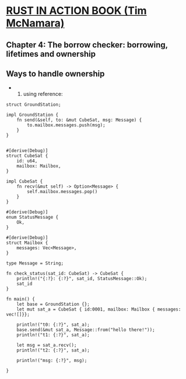 # [RUST IN ACTION BOOK (Tim McNamara)](https://www.manning.com/books/rust-in-action)

## Chapter 4: The borrow checker: borrowing, lifetimes and ownership


## Ways to handle ownership

- 1. using reference:

```
struct GroundStation;

impl GroundStation {
    fn send(&self, to: &mut CubeSat, msg: Message) {
        to.mailbox.messages.push(msg);
    }
}


#[derive(Debug)]
struct CubeSat {
    id: u64,
    mailbox: Mailbox,
}

impl CubeSat {
    fn recv(&mut self) -> Option<Message> {
        self.mailbox.messages.pop()
    }
}

#[derive(Debug)]
enum StatusMessage {
    Ok,
}

#[derive(Debug)]
struct Mailbox {
    messages: Vec<Message>,
}

type Message = String;

fn check_status(sat_id: CubeSat) -> CubeSat {
    println!("{:?}: {:?}", sat_id, StatusMessage::Ok);
    sat_id
}

fn main() {
    let base = GroundStation {};
    let mut sat_a = CubeSat { id:0001, mailbox: Mailbox { messages: vec![]}};
    
    println!("t0: {:?}", sat_a);
    base.send(&mut sat_a, Message::from("hello there!"));
    println!("t1: {:?}", sat_a);
    
    let msg = sat_a.recv();
    println!("t2: {:?}", sat_a);

    println!("msg: {:?}", msg);

}
```